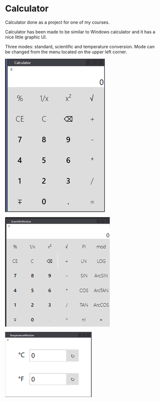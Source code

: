 # Calculator
Calculator done as a project for one of my courses.

Calculator has been made to be similar to Windows calculator and it has a nice little graphic UI.

Three modes: standard, scientific and temperature conversion. Mode can be changed from the menu located on the upper left corner.

![Standard calculator](/Images/Standard.png)

![Scientific calculator](/Images/Scientific.png)

![Temperature conversion](/Images/Temperature.png)
